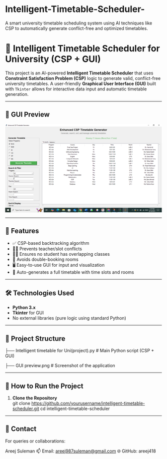 # Intelligent-Timetable-Scheduler-
A smart university timetable scheduling system using AI techniques like CSP to automatically generate conflict-free and optimized timetables.
# 🧠 Intelligent Timetable Scheduler for University (CSP + GUI)

This project is an AI-powered **Intelligent Timetable Scheduler** that uses **Constraint Satisfaction Problem (CSP)** logic to generate valid, conflict-free university timetables. A user-friendly **Graphical User Interface (GUI)** built with `Tkinter` allows for interactive data input and automatic timetable generation.

---

## 📸 GUI Preview

![GUI Screenshot](GUI%20preview.png)

---

## 🚀 Features

- ✅ CSP-based backtracking algorithm
- 👨‍🏫 Prevents teacher/slot conflicts
- 🧑‍🎓 Ensures no student has overlapping classes
- 🏫 Avoids double-booking rooms
- 🖥️ Easy-to-use GUI for input and visualization
- 📅 Auto-generates a full timetable with time slots and rooms

---

## 🛠 Technologies Used

- **Python 3.x**
- **Tkinter** for GUI
- No external libraries (pure logic using standard Python)

---

## 📂 Project Structure
├── Intelligent timetable for Uni(project).py  # Main Python script (CSP + GUI)

├── GUI preview.png   # Screenshot of the application


---

## 🧪 How to Run the Project

1. **Clone the Repository**  
   git clone https://github.com/yourusername/intelligent-timetable-scheduler.git
   cd intelligent-timetable-scheduler
---

## 📧 Contact
For queries or collaborations:

Areej Suleman
📫 Email: areej987suleman@gmail.com
🌐 GitHub: areej418
